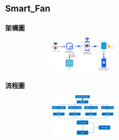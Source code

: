 # Smart_Fan

## 架構圖
<p align="center">
<img src="https://github.com/explore23556/Smart_Fan/blob/main/smart_fan_diagram.png"; width="40%";/>
</p>

## 流程圖
<p align="center">
<img src="https://github.com/explore23556/Smart_Fan/blob/main/flow_chart.png"; width="40%";/>
</p>

## 
